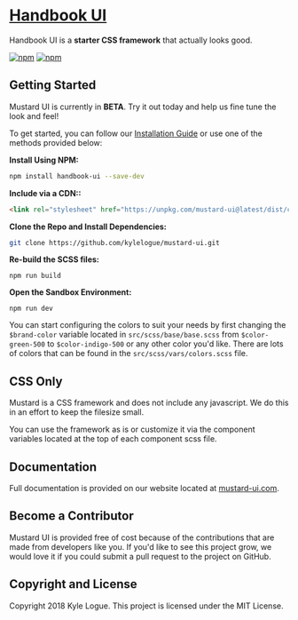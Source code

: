 # [Handbook UI](https://github.com/javanile/handbook-ui)
Handbook UI is a **starter CSS framework** that actually looks good.

[![npm](https://img.shields.io/npm/v/handbook-ui.svg)](https://www.npmjs.com/package/handbook-ui)
[![npm](https://img.shields.io/npm/l/handbook-ui.svg)](https://www.npmjs.com/package/handbook-ui)

## Getting Started
Mustard UI is currently in **BETA**.  Try it out today and help us fine tune the look and feel!

To get started, you can follow our [Installation Guide](https://mustard-ui.com/docs/installation/) or use one of the methods provided below:

**Install Using NPM:**
```bash
npm install handbook-ui --save-dev
```

**Include via a CDN::**
```html
<link rel="stylesheet" href="https://unpkg.com/mustard-ui@latest/dist/css/mustard-ui.min.css">
```

**Clone the Repo and Install Dependencies:**
```bash
git clone https://github.com/kylelogue/mustard-ui.git

```

**Re-build the SCSS files:**
```
npm run build
```

**Open the Sandbox Environment:**
```
npm run dev
```

You can start configuring the colors to suit your needs by first changing the `$brand-color` variable located in `src/scss/base/base.scss` from `$color-green-500` to `$color-indigo-500` or any other color you'd like.  There are lots of colors that can be found in the `src/scss/vars/colors.scss` file.

## CSS Only
Mustard is a CSS framework and does not include any javascript.  We do this in an effort to keep the filesize small.

You can use the framework as is or customize it via the component variables located at the top of each component scss file.


## Documentation
Full documentation is provided on our website located at [mustard-ui.com](https://mustard-ui.com).

## Become a Contributor
Mustard UI is provided free of cost because of the contributions that are made from developers like you. If you'd like to see this project grow, we would love it if you could submit a pull request to the project on GitHub.

## Copyright and License
Copyright 2018 Kyle Logue.  This project is licensed under the MIT License.
